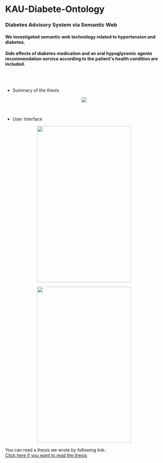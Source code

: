 # KAU-Diabete-Ontology
### Diabetes Advisory System via Semantic Web

#### We investigated semantic web technology related to hypertension and diabetes.
#### Side effects of diabetes medication and an oral hypoglycemic agents recommendation service according to the patient's health condition are included.
</br>
</br>

* Summary of the thesis
<p align="center"><img src="https://github.com/suhyeong-jeon/KAU-Diabete-Ontology/assets/70623959/14a9bc18-1e18-4f52-bd51-cec6e9662bf7"></p></br>


* User Interface
<p align="center"><img src="https://github.com/suhyeong-jeon/KAU-Diabete-Ontology/assets/70623959/a4dfcc64-bb11-4ccb-bed6-69d09adf0c86" width="300px" height="500px"></p>
<p align="center"><img src="https://github.com/suhyeong-jeon/KAU-Diabete-Ontology/assets/70623959/5dd20b9e-11c5-4be7-be5a-2b84d83961dd" width="300px" height="500px"></p>


You can read a thesis we wrote by following link:</br>
[Click here if you want to read the thesis](https://drive.google.com/file/d/1nyE1Wv0MUo3qWrOcjzvsYW6-gTmPiunQ/view?usp=drive_link)
